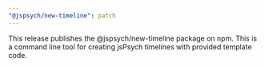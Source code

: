 ```yaml
---
"@jspsych/new-timeline": patch
---
```


This release publishes the @jspsych/new-timeline package on npm. This is a command line tool for creating jsPsych timelines with provided template code.
